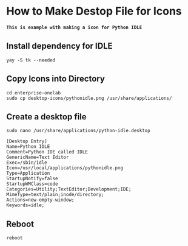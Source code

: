# How to Make Destop File for Icons

**``This is example with making a icon for Python IDLE``**

## Install dependency for IDLE

```console
yay -S tk --needed
```

## Copy Icons into Directory

```console
cd enterprise-onelab
sudo cp desktop-icons/pythonidle.png /usr/share/applications/
```

## Create a desktop file

```console
sudo nano /usr/share/applications/python-idle.desktop
```

```console
[Desktop Entry]
Name=Python IDLE
Comment=Python IDE called IDLE
GenericName=Text Editor
Exec=/sbin/idle
Icon=/usr/local/applications/pythonidle.png
Type=Application
StartupNotify=false
StartupWMClass=code
Categories=Utility;TextEditor;Development;IDE;
MimeType=text/plain;inode/directory;
Actions=new-empty-window;
Keywords=idle;
```

## Reboot

```console
reboot
```
